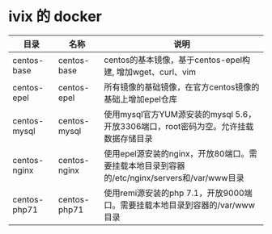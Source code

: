 # ivix 的 docker

|目录|名称|说明|
|----|----|----|
|centos-base|centos-base|centos的基本镜像，基于centos-epel构建, 增加wget、curl、vim|
|centos-epel|centos-epel|所有镜像的基础镜像，在官方centos镜像的基础上增加epel仓库|
|centos-mysql|centos-mysql|使用mysql官方YUM源安装的mysql 5.6，开放3306端口，root密码为空。允许挂载数据存储目录|
|centos-nginx|centos-nginx|使用epel源安装的nginx，开放80端口。需要挂载本地目录到容器的/etc/nginx/servers和/var/www目录|
|centos-php71|centos-php71|使用remi源安装的php 7.1，开放9000端口。需要挂载本地目录到容器的/var/www目录|

